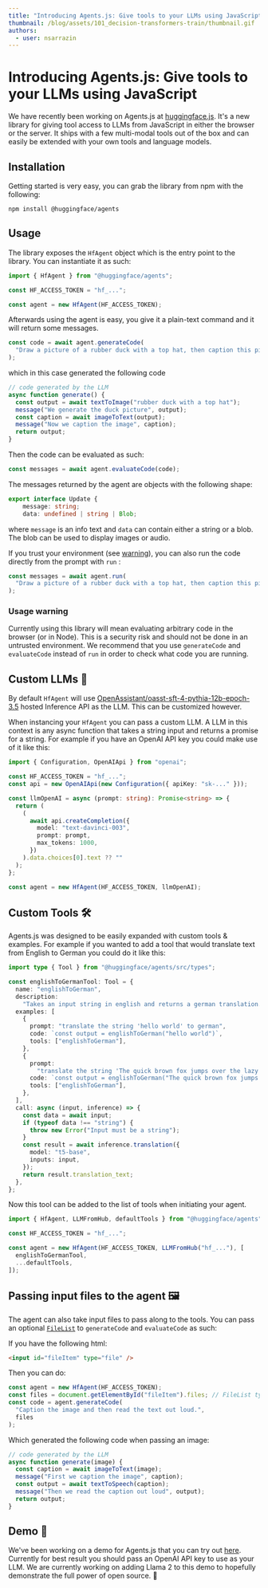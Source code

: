 ```yaml
---
title: "Introducing Agents.js: Give tools to your LLMs using JavaScript"
thumbnail: /blog/assets/101_decision-transformers-train/thumbnail.gif
authors:
  - user: nsarrazin
---
```


# Introducing Agents.js: Give tools to your LLMs using JavaScript

<!-- {blog_metadata} -->
<!-- {authors} -->

We have recently been working on Agents.js at [huggingface.js](https://github.com/huggingface/huggingface.js/blob/main/packages/agents/README.md). It's a new library for giving tool access to LLMs from JavaScript in either the browser or the server. It ships with a few multi-modal tools out of the box and can easily be extended with your own tools and language models.

## Installation

Getting started is very easy, you can grab the library from npm with the following:

```
npm install @huggingface/agents
```

## Usage

The library exposes the `HfAgent` object which is the entry point to the library. You can instantiate it as such:

```ts
import { HfAgent } from "@huggingface/agents";

const HF_ACCESS_TOKEN = "hf_...";

const agent = new HfAgent(HF_ACCESS_TOKEN);
```

Afterwards using the agent is easy, you give it a plain-text command and it will return some messages.

```ts
const code = await agent.generateCode(
  "Draw a picture of a rubber duck with a top hat, then caption this picture."
);
```

which in this case generated the following code

```js
// code generated by the LLM
async function generate() {
  const output = await textToImage("rubber duck with a top hat");
  message("We generate the duck picture", output);
  const caption = await imageToText(output);
  message("Now we caption the image", caption);
  return output;
}
```

Then the code can be evaluated as such:

```ts
const messages = await agent.evaluateCode(code);
```

The messages returned by the agent are objects with the following shape:

```ts
export interface Update {
	message: string;
	data: undefined | string | Blob;
```

where `message` is an info text and `data` can contain either a string or a blob. The blob can be used to display images or audio.

If you trust your environment (see [warning](#usage-warning)), you can also run the code directly from the prompt with `run` :

```ts
const messages = await agent.run(
  "Draw a picture of a rubber duck with a top hat, then caption this picture."
);
```

### Usage warning

Currently using this library will mean evaluating arbitrary code in the browser (or in Node). This is a security risk and should not be done in an untrusted environment. We recommend that you use `generateCode` and `evaluateCode` instead of `run` in order to check what code you are running.

## Custom LLMs 💬

By default `HfAgent` will use [OpenAssistant/oasst-sft-4-pythia-12b-epoch-3.5](https://huggingface.co/OpenAssistant/oasst-sft-4-pythia-12b-epoch-3.5) hosted Inference API as the LLM. This can be customized however.

When instancing your `HfAgent` you can pass a custom LLM. A LLM in this context is any async function that takes a string input and returns a promise for a string. For example if you have an OpenAI API key you could make use of it like this:

```ts
import { Configuration, OpenAIApi } from "openai";

const HF_ACCESS_TOKEN = "hf_...";
const api = new OpenAIApi(new Configuration({ apiKey: "sk-..." }));

const llmOpenAI = async (prompt: string): Promise<string> => {
  return (
    (
      await api.createCompletion({
        model: "text-davinci-003",
        prompt: prompt,
        max_tokens: 1000,
      })
    ).data.choices[0].text ?? ""
  );
};

const agent = new HfAgent(HF_ACCESS_TOKEN, llmOpenAI);
```

## Custom Tools 🛠️

Agents.js was designed to be easily expanded with custom tools & examples. For example if you wanted to add a tool that would translate text from English to German you could do it like this:

```ts
import type { Tool } from "@huggingface/agents/src/types";

const englishToGermanTool: Tool = {
  name: "englishToGerman",
  description:
    "Takes an input string in english and returns a german translation. ",
  examples: [
    {
      prompt: "translate the string 'hello world' to german",
      code: `const output = englishToGerman("hello world")`,
      tools: ["englishToGerman"],
    },
    {
      prompt:
        "translate the string 'The quick brown fox jumps over the lazy dog` into german",
      code: `const output = englishToGerman("The quick brown fox jumps over the lazy dog")`,
      tools: ["englishToGerman"],
    },
  ],
  call: async (input, inference) => {
    const data = await input;
    if (typeof data !== "string") {
      throw new Error("Input must be a string");
    }
    const result = await inference.translation({
      model: "t5-base",
      inputs: input,
    });
    return result.translation_text;
  },
};
```

Now this tool can be added to the list of tools when initiating your agent.

```ts
import { HfAgent, LLMFromHub, defaultTools } from "@huggingface/agents";

const HF_ACCESS_TOKEN = "hf_...";

const agent = new HfAgent(HF_ACCESS_TOKEN, LLMFromHub("hf_..."), [
  englishToGermanTool,
  ...defaultTools,
]);
```

## Passing input files to the agent 🖼️

The agent can also take input files to pass along to the tools. You can pass an optional [`FileList`](https://developer.mozilla.org/en-US/docs/Web/API/FileList) to `generateCode` and `evaluateCode` as such:

If you have the following html:

```html
<input id="fileItem" type="file" />
```

Then you can do:

```ts
const agent = new HfAgent(HF_ACCESS_TOKEN);
const files = document.getElementById("fileItem").files; // FileList type
const code = agent.generateCode(
  "Caption the image and then read the text out loud.",
  files
);
```

Which generated the following code when passing an image:

```ts
// code generated by the LLM
async function generate(image) {
  const caption = await imageToText(image);
  message("First we caption the image", caption);
  const output = await textToSpeech(caption);
  message("Then we read the caption out loud", output);
  return output;
}
```

## Demo 🎉

We've been working on a demo for Agents.js that you can try out [here](https://nsarrazin-poc-agents-js.hf.space/). Currently for best result you should pass an OpenAI API key to use as your LLM. We are currently working on adding Llama 2 to this demo to hopefully demonstrate the full power of open source. 🚀
